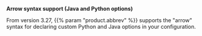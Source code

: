 ---
---
<!-- DISCLAIMER: This file is based on the syslog-ng Open Source Edition documentation https://github.com/balabit/syslog-ng-ose-guides/commit/2f4a52ee61d1ea9ad27cb4f3168b95408fddfdf2 and is used under the terms of The syslog-ng Open Source Edition Documentation License. The file has been modified by Axoflow. -->
**Arrow syntax support (Java and Python options)**

From version 3.27, {{% param "product.abbrev" %}} supports the "arrow" syntax for declaring custom Python and Java options in your configuration.

